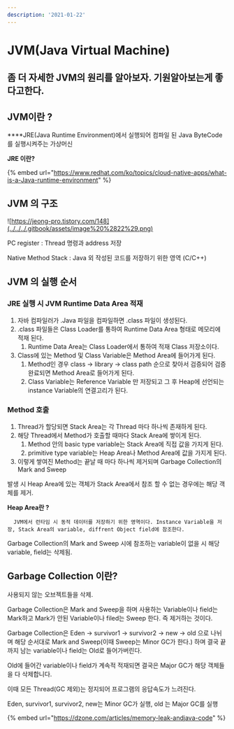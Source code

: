 ```yaml
---
description: '2021-01-22'
---
```


# JVM\(Java Virtual Machine\)

## 좀 더 자세한 JVM의 원리를 알아보자. 기원알아보는게 좋다고한다. 

## JVM이란 ? 

 ****JRE\(Java Runtime Environment\)에서 실행되어 컴파일 된 Java ByteCode를 실행시켜주는 가상머신

**JRE 이란?**

{% embed url="https://www.redhat.com/ko/topics/cloud-native-apps/what-is-a-Java-runtime-environment" %}

## JVM 의 구조

 

![https://jeong-pro.tistory.com/148](../../../.gitbook/assets/image%20%2822%29.png)

 PC register : Thread 명령과 address 저장

 Native Method Stack : Java 외 작성된 코드를 저장하기 위한 영역 \(C/C++\)

## JVM 의 실행 순서

###  JRE 실행 시 JVM Runtime Data Area 적재 

1. 자바 컴파일러가 .Java 파일을 컴파일하면 .class 파일이 생성된다.
2. .class 파일들은 Class Loader를 통하여 Runtime Data Area 형태로 메모리에 적재 된다. 
   1.  Runtime Data Area는 Class Loader에서 통하여 적재 Class 저장소이다.
3. Class에 있는 Method 및 Class Variable은 Method Area에 들어가게 된다.
   1.  Method인 경우 class -&gt; library -&gt; class path 순으로 찾아서 검증되어 검증 완료되면 Method Area로 들어가게 된다.
   2. Class Variable는 Reference Variable 만 저장되고 그 후 Heap에 선언되는 instance Variable의 연결고리가 된다.

###   Method 호출 

1. Thread가 할당되면 Stack Area는 각 Thread 마다 하나씩 존재하게 된다.
2. 해당 Thread에서 Method가 호출할 때마다 Stack Area에 쌓이게 된다.
   1. Method 안의 basic type variable는 Stack Area에 직접 값을 가지게 된다.
   2. primitive type variable는 Heap Area나 Method Area에 값을 가지게 된다.
3.  이렇게 쌓여진 Method는 끝날 때 마다 하나씩 제거되며 Garbage Collection의 Mark and Sweep

   발생 시 Heap Area에 있는 객체가 Stack Area에서 참조 할 수 없는 경우에는 해당 객체를 제거.

   **Heap Area란 ?** 

      JVM에서 런타임 시 동적 데이터를 저장하기 위한 영역이다. Instance Variable을 저장, Stack Area의 variable, diffrent Object field에 참조한다.

  Garbage Collection의 Mark and Sweep 시에 참조하는 variable이 없을 시 해당 variable, field는 삭제됨. 

## Garbage Collection 이란?

 사용되지 않는 오브젝트들을 삭제. 

 Garbage Collection은 Mark and Sweep을 하며 사용하는 Variable이나 field는 Mark하고 Mark가 안된 Variable이나 filed는 Sweep 한다. 즉 제거하는 것이다.

 Garbage Collection은 Eden -&gt; survivor1 -&gt; survivor2 -&gt; new -&gt; old 으로 나뉘며 해당 순서대로 Mark and Sweep\(이때 Sweep는 Minor GC가 한다.\) 하며 결국 끝까지 남는 variable이나 field는 Old로 들어가버린다. 

 Old에 들어간 variable이나 field가 계속적 적재되면 결국은 Major GC가 해당 객체들을 다 삭제합니다.

이때 모든 Thread\(GC 제외\)는 정지되어 프로그램의 응답속도가 느려진다. 

 Eden, survivor1,  survivor2, new는 Minor GC가 실행, old 는 Major GC를 실행

{% embed url="https://dzone.com/articles/memory-leak-andjava-code" %}



 

